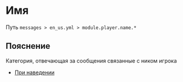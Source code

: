 # Имя
Путь `messages > en_us.yml > module.player.name.*`

## Пояснение
Категория, отвечающая за сообщения связанные с ником игрока
- [При наведении](/ru/messages/en_us/module/player/name/hover/)